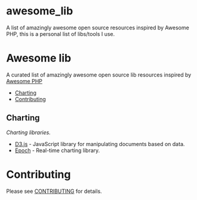 awesome_lib
===========

A list of amazingly awesome open source resources inspired by Awesome PHP, this is a personal list of libs/tools I use.
# Awesome lib
A curated list of amazingly awesome open source lib resources inspired by [Awesome PHP](https://github.com/ziadoz/awesome-php)

* [Charting](#charting)
* [Contributing](#contributing)

## Charting
*Charting libraries.*

* [D3.js](http://d3js.org/) - JavaScript library for manipulating documents based on data.
* [Epoch](http://fastly.github.io/epoch/) - Real-time charting library.


# Contributing
Please see [CONTRIBUTING](https://github.com/kahun/awesome-sysadmin/blob/master/CONTRIBUTING.md) for details.
